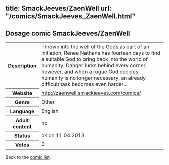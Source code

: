 title: SmackJeeves/ZaenWell
url: "/comics/SmackJeeves_ZaenWell.html"
---
Dosage comic SmackJeeves/ZaenWell
-----------------------------------------

<table class="comicinfo">
<tr>
<th>Description</th><td>Thrown into the well of the Gods as part of an initiation, Renee Nathans has fourteen days to find a suitable God to bring back into the world of humanity. Danger lurks behind every corner, however, and when a rogue God decides humanity is no longer necessary, an already difficult task becomes even harder...</td>
</tr>
<tr>
<th>Website</th><td><a href="http://zaenwell.smackjeeves.com/comics/">http://zaenwell.smackjeeves.com/comics/</a></td>
</tr>
<tr>
<th>Genre</th><td>Other</td>
</tr>
<tr>
<th>Language</th><td>English</td>
</tr>
<tr>
<th>Adult content</th><td>no</td>
</tr>
<tr>
<th>Status</th><td>ok on 11.04.2013</td>
</tr>
<tr>
<th>Votes</th><td>0</div></td>
</tr>
</table>

Back to the [comic list](../comic-index.html).
